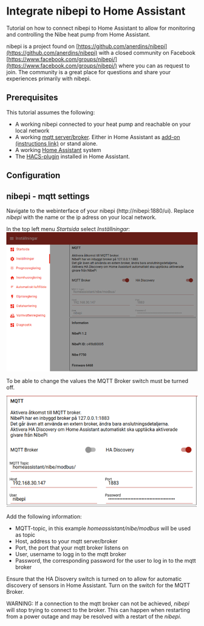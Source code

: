 # Integrate nibepi to Home Assistant
Tutorial on how to connect nibepi to Home Assistant to allow for monitoring and controlling
the Nibe heat pump from Home Assistant.

nibepi is a project found on [https://github.com/anerdins/nibepi](https://github.com/anerdins/nibepi) 
with a closed community on Facebook [https://www.facebook.com/groups/nibepi/](https://www.facebook.com/groups/nibepi/)
where you can as request to join. The community is a great place for questions and share your experiences primarily
with nibepi.

## Prerequisites
This tutorial assumes the following:
- A working nibepi connected to your heat pump and reachable on your local network
- A working [mqtt server/broker](https://mqtt.org/). Either in Home Assistant as [add-on (instructions link)](https://github.com/home-assistant/addons/blob/174f8e66d0eaa26f01f528beacbde0bd111b711c/mosquitto/DOCS.md#how-to-use) or stand alone.
- A working [Home Assistant](https://www.home-assistant.io/) system
- The [HACS-plugin](https://hacs.xyz/) installed in Home Assistant.


## Configuration
## nibepi - mqtt settings
Navigate to the webinterface of your nibepi (http://nibepi:1880/ui). Replace _nibepi_ 
with the name or the ip adress on your local network.

In the top left menu _Startsida_ select _Inställningar_:
![nibepi-settings-mqtt-1](images/nibepi-Settings-mqtt-1.png)

To be able to change the values the MQTT Broker switch must be turned off. 

![nibepi-settings-mqtt-2](images/nibepi-Settings-mqtt-2.png)

Add the following information:
- MQTT-topic, in this example _homeassistant/nibe/modbus_ will be used as topic
- Host, address to your mqtt server/broker
- Port, the port that your mqtt broker listens on
- User, username to logg in to the mqtt broker
- Password, the corresponding password for the user to log in to the mqtt broker

Ensure that the HA Disovery switch is turned on to allow for automatic discovery of sensors in Home Assistant.
Turn on the switch for the MQTT Broker.

WARNING: If a connection to the mqtt broker can not be achieved, _nibepi_ will stop trying to connect to the broker. This 
can happen when restarting from a power outage and may be resolved with a restart of the _nibepi_.




